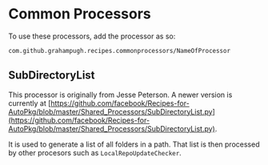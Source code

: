 # Common Processors

To use these processors, add the processor as so:

    com.github.grahampugh.recipes.commonprocessors/NameOfProcessor

## SubDirectoryList

This processor is originally from Jesse Peterson. A newer version is currently at [https://github.com/facebook/Recipes-for-AutoPkg/blob/master/Shared_Processors/SubDirectoryList.py](https://github.com/facebook/Recipes-for-AutoPkg/blob/master/Shared_Processors/SubDirectoryList.py).

It is used to generate a list of all folders in a path. That list is then processed by other procesors such as `LocalRepoUpdateChecker`.
